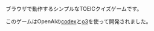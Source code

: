 ブラウザで動作するシンプルなTOEICクイズゲームです。

このゲームはOpenAIの[codex](https://github.com/openai/codex)と[o3](https://openai.com/index/introducing-o3-and-o4-mini/)を使って開発されました。